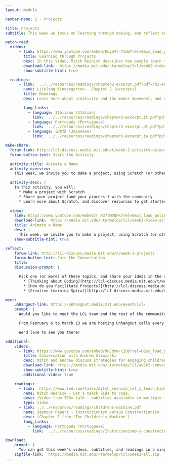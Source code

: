 ```yaml
---
layout: module

navbar-name: 2 - Projects

title: Projects
subtitle: This week we focus on learning through making, and reflect on the creative process through the Creative Learning Spiral. We also introduce coding as a new form of fluency and self-expression, and we start making projects with Scratch.

watch-read:
  videos:
      - link: https://www.youtube.com/embed/UqymVt-TtwU?rel=0&cc_load_policy=1
        title: Learning through Projects
        desc: In this video, Mitch Resnick describes how people learn through making projects, and introduces the Creative Learning Spiral as a framework to reflect about the creative process.
        download-link:  https://media.mit.edu/~tarmelop/lcl/week2-video-projects.zip
        show-subtitle-hint: true

  readings:
      - link:  ../../resources/readings/chapter2-excerpt.pdf?pdf=ch2-en
        name: Lifelong Kindergarten - Chapter 2 (excerpts)
        title: Readings
        desc: Learn more about creativity and the maker movement, and coding as a form of fluency and expression.

        lang_links:
          - language: Italiano (Italian)
            link:  ../../resources/readings/chapter2-excerpt.it.pdf?pdf=ch2-it
          - language: Português (Portuguese)
            link:  ../../resources/readings/chapter2-excerpt.pt.pdf?pdf=ch2-pt
          - language: 日本語 (Japanese)
            link:  ../../resources/readings/chapter2-excerpt.ja.pdf?pdf=ch2-ja

make-share:
  forum-link: http://lcl-discuss.media.mit.edu/t/week-2-activity-animate-a-name/192
  forum-button-text: Start the Activity

  activity-title: Animate a Name
  activity-overview: |
    This week, we invite you to make a project, using Scratch (or other materials) to create an animation of your name. In this video, Yumiko and Dhwani show you examples and explain a little bit more.

  activity-desc: |
    In this activity, you will:
      * Make a project with Scratch
      * Share your project (and your process!) with the community
      * Learn more about Scratch, and discover resources to get started
    
  video:
    link: https://www.youtube.com/embed/r_X37lMVQFk?rel=0&cc_load_policy=1
    download-link:  https://media.mit.edu/~tarmelop/lcl/week2-video-activity.zip
    title: Animate a Name
    desc: |
      This week, we invite you to make a project, using Scratch (or other materials) to create an animation of your name. In this video, Yumiko and Dhwani show you examples and explain a little bit more.
    show-subtitle-hint: true

reflect:
    forum-link: http://lcl-discuss.media.mit.edu/c/week-2-projects
    forum-button-text: Join the Conversation
    title:
    discussion-prompt: |

      Pick one (or more) of these topics, and share your ideas in the discussion forum:
        * [Thinking about Coding](http://lcl-discuss.media.mit.edu/t/week-2-reflection-thinking-about-coding/231) - Has your experience with Scratch changed the way you think about coding? How did you think of coding before? How do you think of it now?
        * [How do you Facilitate Projects?](http://lcl-discuss.media.mit.edu/t/week-2-reflection-put-projects-into-practice/230) - Have you helped others learn to create projects? What were the biggest challenges you faced? What strategies have you used to address these challenges? What questions do you have about a project-based approach to learning?
        * [Creative Learning Spiral](http://lcl-discuss.media.mit.edu/t/week-2-reflection-creative-learning-spiral/233) - The Creative Learning Spiral is a way to think about the creative process. How would you describe or draw your own creative learning process?

meet:
    unhangout-link: https://unhangout.media.mit.edu/event/lcl/
    prompt: |
      Would you like to meet the LCL team and the rest of the community?

      From February 6 to March 13 we are hosting Unhangout calls every Tuesday at 4pm EST.

      We'd love to see you there!

additional:
    videos:
      - link: https://www.youtube.com/embed/MHJdmm-cIU0?rel=0&cc_load_policy=1
        title: Conversation with Andrew Sliwinski
        desc: Mitch and Andrew discuss strategies for engaging children in creative learning through projects — and compare experiences with physical and digital materials
        download-link: https://media.mit.edu/~tarmelop/lcl/week2-conversation-andrew.zip
        show-subtitle-hint: true
        additional-video: true

    readings:
      - link:  https://www.ted.com/talks/mitch_resnick_let_s_teach_kids_to_code
        name: Mitch Resnick - Let's teach kids to code.
        desc: (Video from TEDx talk - subtitles available in multiple languages)
        type: video
      - link: ../../resources/readings/childrens-machine.pdf
        name: Seymour Papert - Instructionism versus Constructionism
        desc: (Chapter 7 from 'The Children's Machine')
        lang_links:
          - language: Português (Portuguese)
            link:  ../../resources/readings/Instrucionismo-x-construcionismo.pdf

download:
    prompt: |
      You can get this week's videos, subtitles, and readings in a single zip file for offline use.
    zipfile-link:  https://media.mit.edu/~tarmelop/lcl/week2-all.zip
---
```

